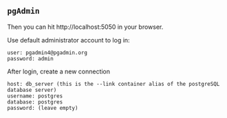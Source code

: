 

## `pgAdmin`

Then you can hit http://localhost:5050 in your browser.

Use default administrator account to log in:

    user: pgadmin4@pgadmin.org
    password: admin

After login, create a new connection

    host: db_server (this is the --link container alias of the postgreSQL database server)
    username: postgres
    database: postgres
    password: (leave empty)

